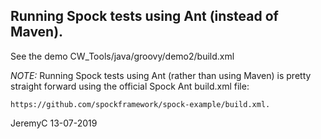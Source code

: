 ## Running Spock tests using Ant (instead of Maven).

See the demo CW_Tools/java/groovy/demo2/build.xml

*NOTE:* Running Spock tests using Ant (rather than using Maven) is pretty
        straight forward using the official Spock Ant build.xml file:

	https://github.com/spockframework/spock-example/build.xml. 


JeremyC 13-07-2019

